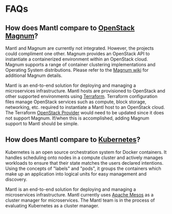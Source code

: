 # FAQs

## How does Mantl compare to [OpenStack Magnum](https://wiki.openstack.org/wiki/Magnum)?

Mantl and Magnum are currently not integrated. However, the projects
could compliment one other. Magnum provides an OpenStack API to
instantiate a containerized environment within an OpenStack cloud.
Magnum supports a range of container clustering implementations and
Operating System distributions. Please refer to the [Magnum
wiki](https://wiki.openstack.org/wiki/Magnum) for additional Magnum
details.

Mantl is an end-to-end solution for deploying and managing a
microservices infrastructure. Mantl hosts are provisioned to OpenStack
and other supported environments using
[Terraform](https://www.terraform.io/). Terraform configuration files
manage OpenStack services such as compute, block storage, networking,
etc. required to instantiate a Mantl host to an OpenStack cloud. The
Terraform [OpenStack
Provider](https://www.terraform.io/docs/providers/openstack/index.html)
would need to be updated since it does not support Magnum. If/when this
is accomplished, adding Magnum support to Mantl should be simple.

## How does Mantl compare to [Kubernetes](http://kubernetes.io/)?

Kubernetes is an open source orchestration system for Docker containers.
It handles scheduling onto nodes in a compute cluster and actively
manages workloads to ensure that their state matches the users declared
intentions. Using the concepts of "labels" and "pods", it groups the
containers which make up an application into logical units for easy
management and discovery.

Mantl is an end-to-end solution for deploying and managing a
microservices infrastructure. Mantl currently uses [Apache
Mesos](http://mesos.apache.org/) as a cluster manager for microservices.
The Mantl team is in the process of evaluating Kubernetes as a cluster
manager.


